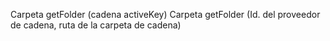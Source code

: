 <!-- Recuperar una carpeta -->
Carpeta getFolder (cadena activeKey)
Carpeta getFolder (Id. del proveedor de cadena, ruta de la carpeta de cadena)